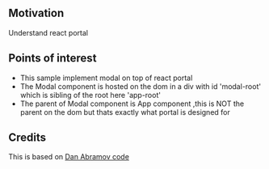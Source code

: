 <h2>Motivation</h2>
Understand react portal


<h2>Points of interest</h2>
<ul>
<li>This sample implement modal on top of react portal</li>
<li>The Modal component is hosted on the dom in a div with id 'modal-root' which is sibling of the root here 'app-root'</li>
<li>The parent of Modal component is App component ,this is NOT the parent on the dom but thats exactly what portal is designed for</li>
</ul>



<h2>Credits</h2>
This is based on <a href='https://codepen.io/gaearon/pen/yzMaBd'>Dan Abramov code</a>
